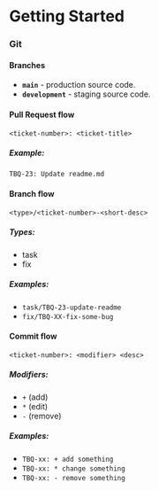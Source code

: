 # Getting Started
### Git

#### Branches

- **`main`** - production source code.
- **`development`** - staging source code.

#### Pull Request flow

```
<ticket-number>: <ticket-title>
```

##### Example:

`TBQ-23: Update readme.md`

#### Branch flow

```
<type>/<ticket-number>-<short-desc>
```

##### Types:

- task
- fix

##### Examples:

- `task/TBQ-23-update-readme`
- `fix/TBQ-XX-fix-some-bug`

#### Commit flow

```
<ticket-number>: <modifier> <desc>
```

##### Modifiers:

- `+` (add)
- `*` (edit)
- `-` (remove)

##### Examples:

- `TBQ-xx: + add something`
- `TBQ-xx: * change something`
- `TBQ-xx: - remove something`

